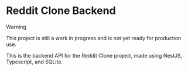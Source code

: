 # Reddit Clone Backend

> [!WARNING]
> This project is still a work in progress and is not yet ready for production use.

This is the backend API for the Reddit Clone project, made using NestJS, Typescript, and SQLite.